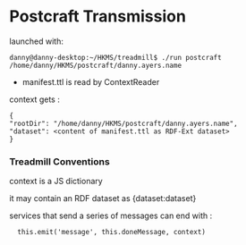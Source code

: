 # Postcraft Transmission

launched with:

```
danny@danny-desktop:~/HKMS/treadmill$ ./run postcraft /home/danny/HKMS/postcraft/danny.ayers.name
```

- manifest.ttl is read by ContextReader

context gets :

```
{
"rootDir": "/home/danny/HKMS/postcraft/danny.ayers.name",
"dataset": <content of manifest.ttl as RDF-Ext dataset>
}
```

### Treadmill Conventions

context is a JS dictionary

it may contain an RDF dataset as {dataset:dataset}

services that send a series of messages can end with :

```
  this.emit('message', this.doneMessage, context)
```
